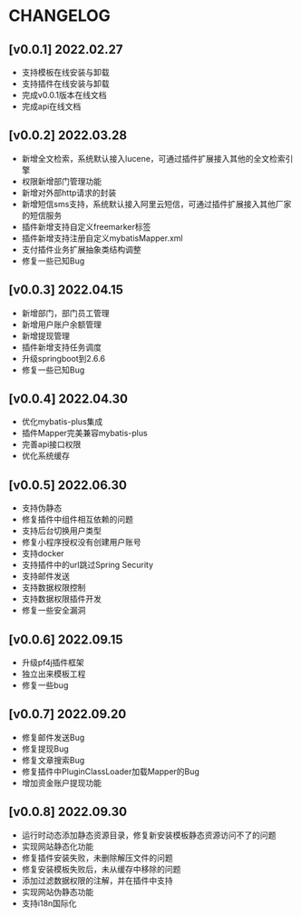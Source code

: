 # CHANGELOG

## [v0.0.1] 2022.02.27

- 支持模板在线安装与卸载
- 支持插件在线安装与卸载
- 完成v0.0.1版本在线文档
- 完成api在线文档

## [v0.0.2] 2022.03.28

- 新增全文检索，系统默认接入lucene，可通过插件扩展接入其他的全文检索引擎
- 权限新增部门管理功能
- 新增对外部http请求的封装
- 新增短信sms支持，系统默认接入阿里云短信，可通过插件扩展接入其他厂家的短信服务
- 插件新增支持自定义freemarker标签
- 插件新增支持注册自定义mybatisMapper.xml
- 支付插件业务扩展抽象类结构调整
- 修复一些已知Bug

## [v0.0.3] 2022.04.15

- 新增部门，部门员工管理
- 新增用户账户余额管理
- 新增提现管理
- 插件新增支持任务调度
- 升级springboot到2.6.6
- 修复一些已知Bug

## [v0.0.4] 2022.04.30
- 优化mybatis-plus集成
- 插件Mapper完美兼容mybatis-plus
- 完善api接口权限
- 优化系统缓存

## [v0.0.5] 2022.06.30
- 支持伪静态
- 修复插件中组件相互依赖的问题
- 支持后台切换用户类型
- 修复小程序授权没有创建用户账号
- 支持docker
- 支持插件中的url跳过Spring Security
- 支持邮件发送
- 支持数据权限控制
- 支持数据权限插件开发
- 修复一些安全漏洞

## [v0.0.6] 2022.09.15
- 升级pf4j插件框架
- 独立出来模板工程
- 修复一些bug

## [v0.0.7] 2022.09.20
- 修复邮件发送Bug
- 修复提现Bug
- 修复文章搜索Bug
- 修复插件中PluginClassLoader加载Mapper的Bug
- 增加资金账户提现功能

## [v0.0.8] 2022.09.30
- 运行时动态添加静态资源目录，修复新安装模板静态资源访问不了的问题
- 实现网站静态化功能
- 修复插件安装失败，未删除解压文件的问题
- 修复安装模板失败后，未从缓存中移除的问题
- 添加过滤数据权限的注解，并在插件中支持
- 实现网站伪静态功能
- 支持i18n国际化
